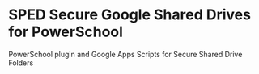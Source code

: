 # SPED Secure Google Shared Drives for PowerSchool
PowerSchool plugin and Google Apps Scripts for Secure Shared Drive Folders
